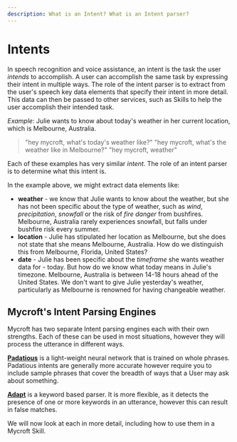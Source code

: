 ```yaml
---
description: What is an Intent? What is an Intent parser?
---
```


# Intents

In speech recognition and voice assistance, an intent is the task the user _intends_ to accomplish. A user can accomplish the same task by expressing their intent in multiple ways. The role of the intent parser is to extract from the user's speech key data elements that specify their intent in more detail. This data can then be passed to other services, such as Skills to help the user accomplish their intended task.

_Example_: Julie wants to know about today's weather in her current location, which is Melbourne, Australia.

> "hey mycroft, what's today's weather like?"
> "hey mycroft, what's the weather like in Melbourne?"
> "hey mycroft, weather"

Each of these examples has very similar _intent_. The role of an intent parser is to determine what this intent is.

In the example above, we might extract data elements like:

* **weather** - we know that Julie wants to know about the weather, but she has not been specific about the type of weather, such as _wind_, _precipitation_, _snowfall_ or the risk of _fire danger_ from bushfires. Melbourne, Australia rarely experiences snowfall, but falls under bushfire risk every summer.
* **location** - Julie has stipulated her location as Melbourne, but she does not state that she means Melbourne, Australia. How do we distinguish this from Melbourne, Florida, United States?
* **date** - Julie has been specific about the _timeframe_ she wants weather data for - today. But how do we know what today means in Julie's timezone. Melbourne, Australia is between 14-18 hours ahead of the United States. We don't want to give Julie yesterday's weather, particularly as Melbourne is renowned for having changeable weather.

## Mycroft's Intent Parsing Engines
Mycroft has two separate Intent parsing engines each with their own strengths. Each of these can be used in most situations, however they will process the utterance in different ways.

**[Padatious](../../mycroft-technologies/padatious.md)** is a light-weight neural network that is trained on whole phrases. Padatious intents are generally more accurate however require you to include sample phrases that cover the breadth of ways that a User may ask about something.

**[Adapt](../../mycroft-technologies/adapt/README.md)** is a keyword based parser. It is more flexible, as it detects the presence of one or more keywords in an utterance, however this can result in false matches.

We will now look at each in more detail, including how to use them in a Mycroft Skill.
